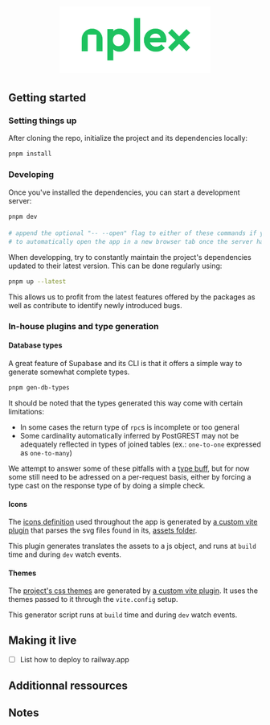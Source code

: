 <h1 align="center">
  <img width="300" height="auto" src="static/nplex-logo.svg" alt="nplex">
</h1>

## Getting started

### Setting things up

After cloning the repo, initialize the project and its dependencies locally:

```sh
pnpm install
```

### Developing

Once you've installed the dependencies, you can start a development server:

```sh
pnpm dev

# append the optional "-- --open" flag to either of these commands if you want
# to automatically open the app in a new browser tab once the server has started
```

When developping, try to constantly maintain the project's dependencies updated to their latest
version. This can be done regularly using:

```sh
pnpm up --latest
```

This allows us to profit from the latest features offered by the packages as well as contribute to
identify newly introduced bugs.

### In-house plugins and type generation

#### Database types

A great feature of Supabase and its CLI is that it offers a simple way to generate somewhat complete
types.

```sh
pnpm gen-db-types
```

It should be noted that the types generated this way come with certain limitations:

- In some cases the return type of `rpc`s is incomplete or too general
- Some cardinality automatically inferred by PostGREST may not be adequately reflected in types of
  joined tables (ex.: `one-to-one` expressed as `one-to-many`)

We attempt to answer some of these pitfalls with a [type buff](src/lib/types/databaseBuff.ts), but
for now some still need to be adressed on a per-request basis, either by forcing a type cast on the
response type of by doing a simple check.

#### Icons

The [icons definition](src/lib/utils/icons/icons.ts) used throughout the app is generated by
[a custom vite plugin](src/lib/plugins/icons/index.ts) that parses the svg files found in its,
[assets folder](src/lib/plugins/icons/assets).

This plugin generates translates the assets to a js object, and runs at `build` time and during
`dev` watch events.

#### Themes

The [project's css themes](src/styles/themes.css) are generated by
[a custom vite plugin](src/lib/plugins/themes/index.ts). It uses the themes passed to it through the
`vite.config` setup.

This generator script runs at `build` time and during `dev` watch events.

## Making it live

- [ ] List how to deploy to railway.app

## Additionnal ressources

## Notes
